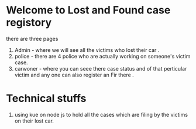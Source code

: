 # Welcome to Lost and Found case registory

there are three pages 
1. Admin - where we will see all the victims who lost their car .
2. police - there are 4 police who are actually working on someone's victim case.
3. carwoner - where you can seee there case status and of that perticular victim and any one can also register an Fir there .

# Technical stuffs

1. using kue on node js to hold all the cases which are filing by the victims on their lost car.
